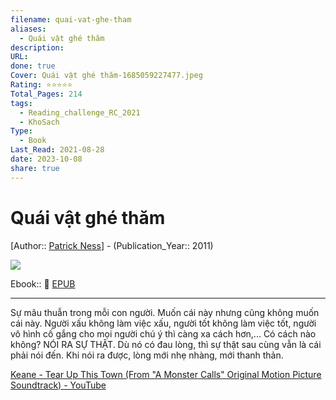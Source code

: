 ```yaml
---
filename: quai-vat-ghe-tham
aliases:
  - Quái vật ghé thăm
description: 
URL: 
done: true
Cover: Quái vật ghé thăm-1685059227477.jpeg
Rating: ⭐⭐⭐⭐⭐
Total_Pages: 214
tags:
  - Reading_challenge_RC_2021
  - KhoSach
Type:
  - Book
Last_Read: 2021-08-28
date: 2023-10-08
share: true
---
```


# Quái vật ghé thăm
[Author:: [Patrick Ness](../../Patrick%20Ness.md)] - (Publication_Year:: 2011)

![](https://i.imgur.com/necNZXu.jpg)


Ebook:: 📘 [EPUB](https://onedrive.live.com/download?resid=E92BC60129512289%21146&authkey=!AM7V3XsMlF1slZE)

---

Sự mâu thuẫn trong mỗi con người. Muốn cái này nhưng cũng không muốn cái này. Người xấu không làm việc xấu, người tốt không làm việc tốt, người vô hình cố gắng cho mọi người chú ý thì càng xa cách hơn,... Có cách nào không? NÓI RA SỰ THẬT. Dù nó có đau lòng, thì sự thật sau cùng vẫn là cái phải nói đến. Khi nói ra được, lòng mới nhẹ nhàng, mới thanh thản.

[Keane - Tear Up This Town (From "A Monster Calls" Original Motion Picture Soundtrack) - YouTube](https://www.youtube.com/watch?v=t1w7vMJD_24)
